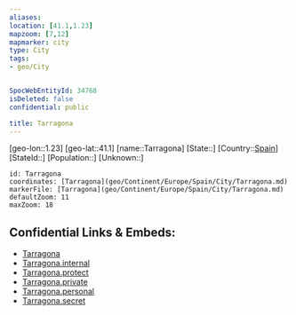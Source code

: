 ```yaml
---
aliases: 
location: [41.1,1.23]
mapzoom: [7,12] 
mapmarker: city 
type: City
tags:
- geo/City


SpocWebEntityId: 34768
isDeleted: false
confidential: public

title: Tarragona
---
```

[geo-lon::1.23]
[geo-lat::41.1]
[name::Tarragona]
[State::]
[Country::[Spain](geo/Continent/Europe/Spain.md)]
[StateId::]
[Population::]
[Unknown::]


```leaflet
id: Tarragona
coordinates: [Tarragona](geo/Continent/Europe/Spain/City/Tarragona.md)
markerFile: [Tarragona](geo/Continent/Europe/Spain/City/Tarragona.md)
defaultZoom: 11 
maxZoom: 18
```


## Confidential Links & Embeds: 
- [Tarragona](../../../../../../_public/geo/Continent/Europe/Spain/City/Tarragona.md) 
- [Tarragona.internal](../../../../../../_internal/geo/Continent/Europe/Spain/City/Tarragona.internal.md) 
- [Tarragona.protect](../../../../../../_protect/geo/Continent/Europe/Spain/City/Tarragona.protect.md) 
- [Tarragona.private](../../../../../../_private/geo/Continent/Europe/Spain/City/Tarragona.private.md) 
- [Tarragona.personal](../../../../../../_personal/geo/Continent/Europe/Spain/City/Tarragona.personal.md) 
- [Tarragona.secret](../../../../../../_secret/geo/Continent/Europe/Spain/City/Tarragona.secret.md) 
